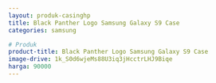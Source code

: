 ```yaml
---
layout: produk-casinghp
title: Black Panther Logo Samsung Galaxy S9 Case
categories: samsung

# Produk
product-title: Black Panther Logo Samsung Galaxy S9 Case
image-drive: 1k_S0d6wjeMs88U3iq3jHcctrLHJ9Biqe
harga: 90000
---
```


